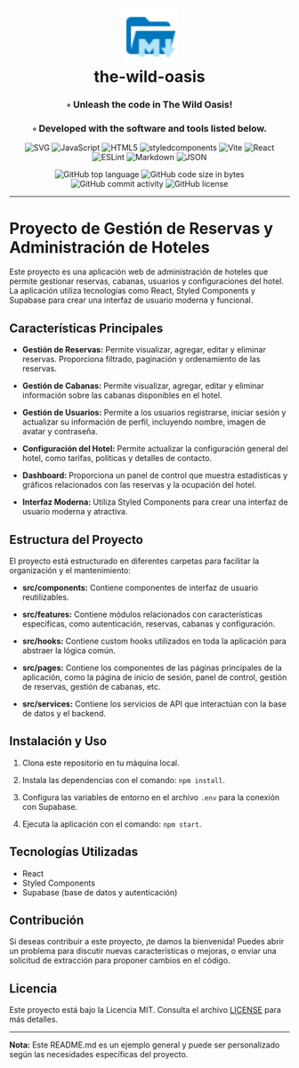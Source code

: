 
<div align="center">
<h1 align="center">
<img src="https://raw.githubusercontent.com/PKief/vscode-material-icon-theme/ec559a9f6bfd399b82bb44393651661b08aaf7ba/icons/folder-markdown-open.svg" width="100" />
<br>the-wild-oasis
</h1>
<h3>◦ Unleash the code in The Wild Oasis!</h3>
<h3>◦ Developed with the software and tools listed below.</h3>

<p align="center">
<img src="https://img.shields.io/badge/SVG-FFB13B.svg?style&logo=SVG&logoColor=black" alt="SVG" />
<img src="https://img.shields.io/badge/JavaScript-F7DF1E.svg?style&logo=JavaScript&logoColor=black" alt="JavaScript" />
<img src="https://img.shields.io/badge/HTML5-E34F26.svg?style&logo=HTML5&logoColor=white" alt="HTML5" />
<img src="https://img.shields.io/badge/styledcomponents-DB7093.svg?style&logo=styled-components&logoColor=white" alt="styledcomponents" />
<img src="https://img.shields.io/badge/Vite-646CFF.svg?style&logo=Vite&logoColor=white" alt="Vite" />

<img src="https://img.shields.io/badge/React-61DAFB.svg?style&logo=React&logoColor=black" alt="React" />
<img src="https://img.shields.io/badge/ESLint-4B32C3.svg?style&logo=ESLint&logoColor=white" alt="ESLint" />
<img src="https://img.shields.io/badge/Markdown-000000.svg?style&logo=Markdown&logoColor=white" alt="Markdown" />
<img src="https://img.shields.io/badge/JSON-000000.svg?style&logo=JSON&logoColor=white" alt="JSON" />
</p>
<img src="https://img.shields.io/github/languages/top/JoseAlbDR/the-wild-oasis?style&color=5D6D7E" alt="GitHub top language" />
<img src="https://img.shields.io/github/languages/code-size/JoseAlbDR/the-wild-oasis?style&color=5D6D7E" alt="GitHub code size in bytes" />
<img src="https://img.shields.io/github/commit-activity/m/JoseAlbDR/the-wild-oasis?style&color=5D6D7E" alt="GitHub commit activity" />
<img src="https://img.shields.io/github/license/JoseAlbDR/the-wild-oasis?style&color=5D6D7E" alt="GitHub license" />
</div>

---

# Proyecto de Gestión de Reservas y Administración de Hoteles

Este proyecto es una aplicación web de administración de hoteles que permite gestionar reservas, cabanas, usuarios y configuraciones del hotel. La aplicación utiliza tecnologías como React, Styled Components y Supabase para crear una interfaz de usuario moderna y funcional.

## Características Principales

- **Gestión de Reservas:** Permite visualizar, agregar, editar y eliminar reservas. Proporciona filtrado, paginación y ordenamiento de las reservas.

- **Gestión de Cabanas:** Permite visualizar, agregar, editar y eliminar información sobre las cabanas disponibles en el hotel.

- **Gestión de Usuarios:** Permite a los usuarios registrarse, iniciar sesión y actualizar su información de perfil, incluyendo nombre, imagen de avatar y contraseña.

- **Configuración del Hotel:** Permite actualizar la configuración general del hotel, como tarifas, políticas y detalles de contacto.

- **Dashboard:** Proporciona un panel de control que muestra estadísticas y gráficos relacionados con las reservas y la ocupación del hotel.

- **Interfaz Moderna:** Utiliza Styled Components para crear una interfaz de usuario moderna y atractiva.

## Estructura del Proyecto

El proyecto está estructurado en diferentes carpetas para facilitar la organización y el mantenimiento:

- **src/components:** Contiene componentes de interfaz de usuario reutilizables.

- **src/features:** Contiene módulos relacionados con características específicas, como autenticación, reservas, cabanas y configuración.

- **src/hooks:** Contiene custom hooks utilizados en toda la aplicación para abstraer la lógica común.

- **src/pages:** Contiene los componentes de las páginas principales de la aplicación, como la página de inicio de sesión, panel de control, gestión de reservas, gestión de cabanas, etc.

- **src/services:** Contiene los servicios de API que interactúan con la base de datos y el backend.

## Instalación y Uso

1. Clona este repositorio en tu máquina local.

2. Instala las dependencias con el comando: `npm install`.

3. Configura las variables de entorno en el archivo `.env` para la conexión con Supabase.

4. Ejecuta la aplicación con el comando: `npm start`.

## Tecnologías Utilizadas

- React
- Styled Components
- Supabase (base de datos y autenticación)

## Contribución

Si deseas contribuir a este proyecto, ¡te damos la bienvenida! Puedes abrir un problema para discutir nuevas características o mejoras, o enviar una solicitud de extracción para proponer cambios en el código.

## Licencia

Este proyecto está bajo la Licencia MIT. Consulta el archivo [LICENSE](./LICENSE) para más detalles.

---

**Nota:** Este README.md es un ejemplo general y puede ser personalizado según las necesidades específicas del proyecto.

